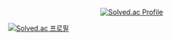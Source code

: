 
<div align="center">

[![Solved.ac Profile](http://mazassumnida.wtf/api/v2/generate_badge?boj=ghzm777)](https://solved.ac/ghzm777)
</div>

[![Solved.ac
프로필](http://mazassumnida.wtf/api/mini/generate_badge?boj=ghzm777)](https://solved.ac/ghzm777)




